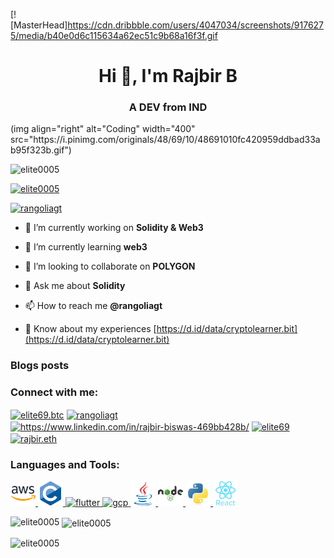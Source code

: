 [![MasterHead]https://cdn.dribbble.com/users/4047034/screenshots/9176275/media/b40e0d6c115634a62ec51c9b68a16f3f.gif
<h1 align="center">Hi 👋, I'm Rajbir B</h1>
<h3 align="center">A DEV from IND</h3>
(img align="right" alt="Coding" width="400" src="https://i.pinimg.com/originals/48/69/10/48691010fc420959ddbad33ab95f323b.gif")

<p align="left"> <img src="https://komarev.com/ghpvc/?username=elite0005&label=Profile%20views&color=0e75b6&style=flat" alt="elite0005" /> </p>

<p align="left"> <a href="https://github.com/ryo-ma/github-profile-trophy"><img src="https://github-profile-trophy.vercel.app/?username=elite0005" alt="elite0005" /></a> </p>

<p align="left"> <a href="https://twitter.com/rangoliagt" target="blank"><img src="https://img.shields.io/twitter/follow/rangoliagt?logo=twitter&style=for-the-badge" alt="rangoliagt" /></a> </p>

- 🔭 I’m currently working on **Solidity & Web3**

- 🌱 I’m currently learning **web3**

- 👯 I’m looking to collaborate on **POLYGON**

- 💬 Ask me about **Solidity**

- 📫 How to reach me **@rangoliagt**

- 📄 Know about my experiences [https://d.id/data/cryptolearner.bit](https://d.id/data/cryptolearner.bit)

### Blogs posts
<!-- BLOG-POST-LIST:START -->
<!-- BLOG-POST-LIST:END -->

<h3 align="left">Connect with me:</h3>
<p align="left">
<a href="https://dev.to/elite69.btc" target="blank"><img align="center" src="https://raw.githubusercontent.com/rahuldkjain/github-profile-readme-generator/master/src/images/icons/Social/devto.svg" alt="elite69.btc" height="30" width="40" /></a>
<a href="https://twitter.com/rangoliagt" target="blank"><img align="center" src="https://raw.githubusercontent.com/rahuldkjain/github-profile-readme-generator/master/src/images/icons/Social/twitter.svg" alt="rangoliagt" height="30" width="40" /></a>
<a href="https://linkedin.com/in/https://www.linkedin.com/in/rajbir-biswas-469bb428b/" target="blank"><img align="center" src="https://raw.githubusercontent.com/rahuldkjain/github-profile-readme-generator/master/src/images/icons/Social/linked-in-alt.svg" alt="https://www.linkedin.com/in/rajbir-biswas-469bb428b/" height="30" width="40" /></a>
<a href="https://kaggle.com/elite69" target="blank"><img align="center" src="https://raw.githubusercontent.com/rahuldkjain/github-profile-readme-generator/master/src/images/icons/Social/kaggle.svg" alt="elite69" height="30" width="40" /></a>
<a href="https://instagram.com/rajbir.eth" target="blank"><img align="center" src="https://raw.githubusercontent.com/rahuldkjain/github-profile-readme-generator/master/src/images/icons/Social/instagram.svg" alt="rajbir.eth" height="30" width="40" /></a>
</p>

<h3 align="left">Languages and Tools:</h3>
<p align="left"> <a href="https://aws.amazon.com" target="_blank" rel="noreferrer"> <img src="https://raw.githubusercontent.com/devicons/devicon/master/icons/amazonwebservices/amazonwebservices-original-wordmark.svg" alt="aws" width="40" height="40"/> </a> <a href="https://www.cprogramming.com/" target="_blank" rel="noreferrer"> <img src="https://raw.githubusercontent.com/devicons/devicon/master/icons/c/c-original.svg" alt="c" width="40" height="40"/> </a> <a href="https://flutter.dev" target="_blank" rel="noreferrer"> <img src="https://www.vectorlogo.zone/logos/flutterio/flutterio-icon.svg" alt="flutter" width="40" height="40"/> </a> <a href="https://cloud.google.com" target="_blank" rel="noreferrer"> <img src="https://www.vectorlogo.zone/logos/google_cloud/google_cloud-icon.svg" alt="gcp" width="40" height="40"/> </a> <a href="https://www.java.com" target="_blank" rel="noreferrer"> <img src="https://raw.githubusercontent.com/devicons/devicon/master/icons/java/java-original.svg" alt="java" width="40" height="40"/> </a> <a href="https://nodejs.org" target="_blank" rel="noreferrer"> <img src="https://raw.githubusercontent.com/devicons/devicon/master/icons/nodejs/nodejs-original-wordmark.svg" alt="nodejs" width="40" height="40"/> </a> <a href="https://www.python.org" target="_blank" rel="noreferrer"> <img src="https://raw.githubusercontent.com/devicons/devicon/master/icons/python/python-original.svg" alt="python" width="40" height="40"/> </a> <a href="https://reactjs.org/" target="_blank" rel="noreferrer"> <img src="https://raw.githubusercontent.com/devicons/devicon/master/icons/react/react-original-wordmark.svg" alt="react" width="40" height="40"/> </a> </p>

<p><img align="left" src="https://github-readme-stats.vercel.app/api/top-langs?username=elite0005&show_icons=true&locale=en&layout=compact" alt="elite0005" /></p>

<p>&nbsp;<img align="center" src="https://github-readme-stats.vercel.app/api?username=elite0005&show_icons=true&locale=en" alt="elite0005" /></p>

<p><img align="center" src="https://github-readme-streak-stats.herokuapp.com/?user=elite0005&" alt="elite0005" /></p>
